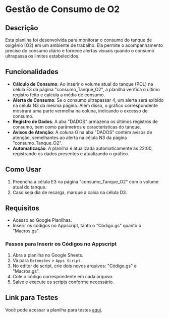 # Gestão de Consumo de O2

## Descrição
Esta planilha foi desenvolvida para monitorar o consumo do tanque de oxigênio (O2) em um ambiente de trabalho. Ela permite o acompanhamento preciso do consumo diário e fornece alertas visuais quando o consumo ultrapassa os limites estabelecidos.

## Funcionalidades
- **Cálculo de Consumo**: Ao inserir o volume atual do tanque (POL) na célula E3 da página "consumo_Tanque_O2", a planilha verifica o último registro feito e calcula a média de consumo.
- **Alerta de Consumo**: Se o consumo ultrapassar 4, um alerta será exibido na célula N3 da mesma página. Além disso, o gráfico correspondente mostrará uma parte vermelha na coluna, indicando o excesso de consumo.
- **Registro de Dados**: A aba "DADOS" armazena os últimos registros de consumo, bem como parâmetros e características do tanque.
- **Avisos de Atenção**: A coluna G na aba "DADOS" contém avisos de atenção, semelhantes ao alerta na célula N3 da página "consumo_Tanque_O2".
- **Automatização**: A planilha é atualizada automaticamente às 22:00, registrando os dados presentes e atualizando o gráfico.

## Como Usar
1. Preencha a célula E3 na página "consumo_Tanque_O2" com o volume atual do tanque.
2. Caso seja dia de recarga, marque a caixa na célula D3.

## Requisitos
- Acesso ao Google Planilhas.
- Inserir os códigos no Appscript, tanto o "Código.gs" quanto o "Macros.gs".

### Passos para Inserir os Códigos no Appscript
1. Abra a planilha no Google Sheets.
2. Vá para `Extensões` > `Apps Script`.
3. No editor de script, crie dois novos arquivos: "Código.gs" e "Macros.gs".
4. Cole o código correspondente em cada arquivo.
5. Salve e execute os scripts conforme necessário.

## Link para Testes
Você pode acessar a planilha para testes [aqui](https://docs.google.com/spreadsheets/d/1d27O3rG1x0NA_X8ytCk0X8stUNoOLOkWbTacq2tEPyM/edit?usp=sharing).
